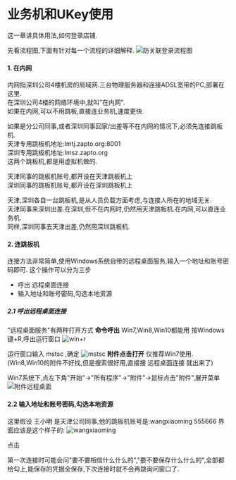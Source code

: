 # 业务机和UKey使用

这一章讲具体用法,如何登录店铺.

先看流程图,下面有针对每一个流程的详细解释.
![防关联登录流程图](http://lemai.oss-cn-shenzhen.aliyuncs.com/gitbook_netlogin/%E9%98%B2%E5%85%B3%E8%81%94%E7%99%BB%E5%BD%95%E6%B5%81%E7%A8%8B%E5%9B%BE.jpeg)


#### 1. 在内网

内网指深圳公司4楼机房的局域网.三台物理服务器和连接ADSL宽带的PC,部署在这里.  
在深圳公司4楼的网络环境中,就叫"在内网".  
如果在内网,可以不用跳板,直接连业务机,速度更快.

如果是分公司同事,或者深圳同事回家/出差等不在内网的情况下,必须先连接跳板机.  
天津专用跳板机地址:lmtj.zapto.org:8001  
深圳专用跳板机地址:lmsz.zapto.org  
这两个跳板机,都是用虚拟机做的.

天津同事的跳板机账号,都开设在天津跳板机上  
深圳同事的跳板机账号,都开设在深圳跳板机上

天津,深圳各自一台跳板机,是从人员负载方面考虑,与连接人所在的地域无关.  
天津同事来深圳出差.在深圳,但不在内网时,仍然用天津跳板机.在内网,可以直连业务机.  
同样,深圳同事去天津出差,仍然用深圳跳板机.

#### 2. 连跳板机
连接方法非常简单,使用Windows系统自带的远程桌面服务,输入一个地址和账号密码即可.
这个操作可以分为三步
+ 呼出 远程桌面连接
+ 输入地址和账号密码,勾选本地资源


##### 2.1 呼出远程桌面连接
"远程桌面服务"有两种打开方式
**命令呼出**
Win7,Win8,Win10都能用
   按Windows键+R,呼出运行窗口
   ![win+r](http://lemai.oss-cn-shenzhen.aliyuncs.com/gitbook_netlogin/win%2Br.jpg)
   
   运行窗口输入 mstsc ,确定
   ![mstsc](http://lemai.oss-cn-shenzhen.aliyuncs.com/gitbook_netlogin/mstsc.jpg)
**附件点击打开**
仅推荐Win7使用.
(Win8,Win10的附件不好找,但是搜索很好用,直接搜 远程桌面连接 就出来了)

Win7系统下,点左下角"开始"->"所有程序"->"附件"->鼠标点击"附件",展开菜单
   ![附件远程桌面](http://lemai.oss-cn-shenzhen.aliyuncs.com/gitbook_netlogin/%E9%99%84%E4%BB%B6mstsc.png)

#### 2.2 输入地址和账号密码,勾选本地资源
这里假设 王小明 是天津公司同事,他的跳板机账号是:wangxiaoming 555666
界面应该是这个样子的:
![wangxiaoming](http://lemai.oss-cn-shenzhen.aliyuncs.com/gitbook_netlogin/wangxiaoming.png)

点击

第一次连接时可能会问"要不要相信什么什么的","要不要保存什么什么的",全部都给勾上,能保存的凭据全保存,下次连接时就不会再跳询问窗口了.


